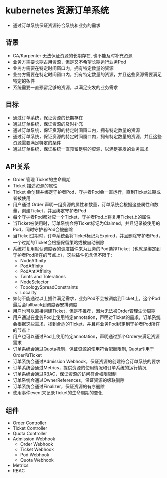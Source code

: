 # kubernetes 资源订单系统
- 通过订单系统保证资源符合系统和业务的需求

## 背景
- CA/Karpenter 无法保证资源的长期存在, 也不能及时补充资源
- 业务方需要长期占用资源，但是又不希望长期运行业务Pod
- 业务方需要在特定时间窗口内，拥有特定数量的资源
- 业务方需要在特定时间窗口内，拥有特定数量的资源，并且这些资源需要满足特定的条件
- 系统需要一直预留足够的资源，以满足突发的业务需求
## 目标
- 通过订单系统，保证资源的长期存在
- 通过订单系统，保证资源的及时补充
- 通过订单系统，保证资源的特定时间窗口内，拥有特定数量的资源
- 通过订单系统，保证资源的特定时间窗口内，拥有特定数量的资源，并且这些资源需要满足特定的条件
- 通过订单系统，保证系统一直预留足够的资源，以满足突发的业务需求
## API关系
- Order 管理 Ticket的生命周期
- Ticket 描述资源的属性
- Ticket 会创建并绑定守护者Pod，守护者Pod会一直运行，直到Ticket过期或者被使用
- 用户通过 Order 声明一组资源的属性和数量，订单系统会根据这些属性和数量，创建Ticket，并且绑定守护者Pod
- 每个守护者Pod都对应一个Ticket，守护者Pod上将复用Ticket上的属性
- 当Ticket被使用时，订单系统会将Ticket标记为Claimed，并且记录被使用的Pod，同时守护者Pod会被删除
- 当Ticket过期时，订单系统会将Ticket标记为Expired，并且删除守护者Pod，一个过期的Ticket会根据保留策略或被自动删除
- 系统将复用默认调度器的调度插件来为业务的Pod选择Ticket（也就是绑定到守护者Pod所在的节点上），这些插件包含但不限于:
  - NodeAffinity
  - PodAffinity
  - PodAntiAffinity
  - Taints and Tolerations
  - NodeSelector
  - TopologySpreadConstraints
  - Locality
- 如何不能通过以上插件满足需求，业务Pod不会被调度到Ticket上，这个Pod最后会fallback到调度器安排调度
- 用户也可以直接创建Ticket，但是不推荐，因为无法被Order管理生命周期
- 用户通过在业务Pod上使用特定annotation，声明对Ticket的需求，订单系统会根据这些需求，找到合适的Ticket，并且将业务Pod绑定到守护者Pod所在的节点上
- 用户也可以通过Pod上使用特定annotation，声明通过那个Order来满足资源需求
- 订单系统会通过Quota机制，保证资源的使用符合配额限制, Quota作用于Order和Ticket
- 订单系统会通过Admission Webhook，保证资源的创建符合订单系统的要求
- 订单系统会通过Metrics，提供资源的使用情况和订单系统的运行情况
- 订单系统会通过RBAC，保证资源的访问符合权限限制
- 订单系统会通过OwnerReferences，保证资源的级联删除
- 订单系统会通过Finalizer，保证资源的有序删除
- 使用事件event来记录Ticket的生命周期的变化

## 组件
- Order Controller
- Ticket Controller
- Quota Controller
- Admission Webhook
  - Order Webhook
  - Ticket Webhook
  - Pod Webhook
  - Quota Webhook
- Metrics
- RBAC

